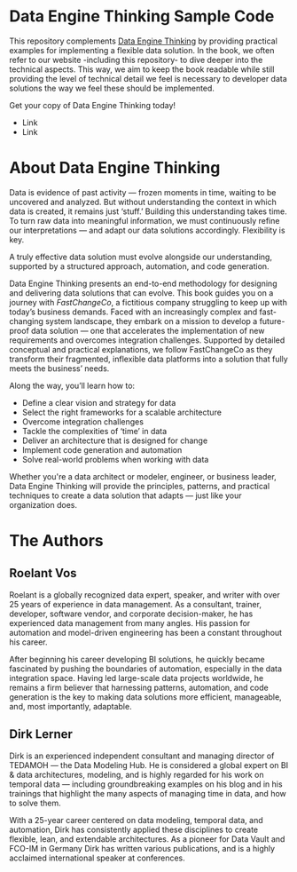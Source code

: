 # Data Engine Thinking Sample Code

This repository complements [Data Engine Thinking](https://dataenginethinking.com/) by providing practical examples for implementing a flexible data solution. In the book, we often refer to our website -including this repository- to dive deeper into the technical aspects. This way, we aim to keep the book readable while still providing the level of technical detail we feel is necessary to developer data solutions the way we feel these should be implemented.

Get your copy of Data Engine Thinking today!
* Link
* Link

# About Data Engine Thinking

Data is evidence of past activity — frozen moments in time, waiting to be uncovered and analyzed. But without understanding the context in which data is created, it remains just ‘stuff.’ Building this understanding takes time. To turn raw data into meaningful information, we must continuously refine our interpretations — and adapt our data solutions accordingly. Flexibility is key. 

A truly effective data solution must evolve alongside our understanding, supported by a structured approach, automation, and code generation.

Data Engine Thinking presents an end-to-end methodology for designing and delivering data solutions that can evolve. This book guides you on a journey with *FastChangeCo*, a fictitious company struggling to keep up with today’s business demands. Faced with an increasingly complex and fast-changing system landscape, they embark on a mission to develop a future-proof data solution — one that accelerates the implementation of new requirements and overcomes integration challenges.
Supported by detailed conceptual and practical explanations, we follow FastChangeCo as they transform their fragmented, inflexible data platforms into a solution that fully meets the business’ needs.

Along the way, you’ll learn how to:
* Define a clear vision and strategy for data
* Select the right frameworks for a scalable architecture
* Overcome integration challenges
* Tackle the complexities of ‘time’ in data
* Deliver an architecture that is designed for change
* Implement code generation and automation
* Solve real-world problems when working with data

Whether you're a data architect or modeler, engineer, or business leader, Data Engine Thinking will provide the principles, patterns, and practical techniques to create a data solution that adapts — just like your organization does.

# The Authors

## Roelant Vos

Roelant is a globally recognized data expert, speaker, and writer with over 25 years of experience in data management. As a consultant, trainer, developer, software vendor, and corporate decision-maker, he has experienced data management from many angles. His passion for automation and model-driven engineering has been a constant throughout his career.

After beginning his career developing BI solutions, he quickly became fascinated by pushing the boundaries of automation, especially in the data integration space. Having led large-scale data projects worldwide, he remains a firm believer that harnessing patterns, automation, and code generation is the key to making data solutions more efficient, manageable, and, most importantly, adaptable.

## Dirk Lerner

Dirk is an experienced independent consultant and managing director of TEDAMOH — the Data Modeling Hub. He is considered a global expert on BI & data architectures, modeling, and is highly regarded for his work on temporal data — including groundbreaking examples on his blog and in his trainings that highlight the many aspects of managing time in data, and how to solve them.

With a 25-year career centered on data modeling, temporal data, and automation, Dirk has consistently applied these disciplines to create flexible, lean, and extendable architectures.
As a pioneer for Data Vault and FCO-IM in Germany Dirk has written various publications, and is a highly acclaimed international speaker at conferences.